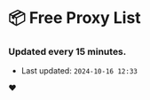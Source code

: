 # :package: Free Proxy List
### Updated every 15 minutes.

- Last updated: `2024-10-16 12:33`

:heart:
